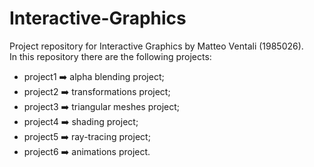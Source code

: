 # Interactive-Graphics
Project repository for Interactive Graphics by Matteo Ventali (1985026).\
In this repository there are the following projects:
- project1 :arrow_right: alpha blending project;
- project2 :arrow_right: transformations project;
- project3 :arrow_right: triangular meshes project;
- project4 :arrow_right: shading project;
- project5 :arrow_right: ray-tracing project;
- project6 :arrow_right: animations project.

